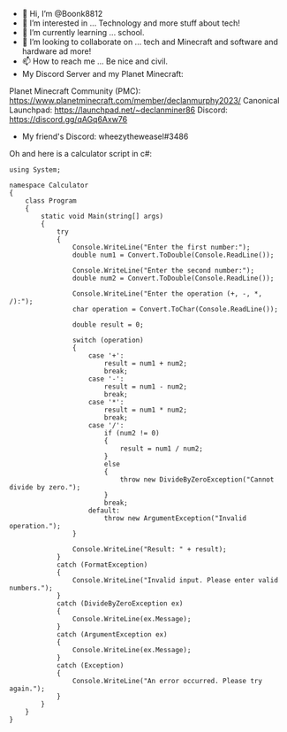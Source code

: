 - 👋 Hi, I’m @Boonk8812
- 👀 I’m interested in ... Technology and more stuff about tech!
- 🌱 I’m currently learning ... school.
- 💞️ I’m looking to collaborate on ... tech and Minecraft and software and hardware ad more!
- 📫 How to reach me ... Be nice and civil.
- My Discord Server and my Planet Minecraft:

 Planet Minecraft Community (PMC): https://www.planetminecraft.com/member/declanmurphy2023/
 Canonical Launchpad: https://launchpad.net/~declanminer86
 Discord: https://discord.gg/qAGq6Axw76

- My friend's Discord: wheezytheweasel#3486

<!---
Boonk8812/Boonk8812 is a ✨ special ✨ repository because its `README.md` (this file) appears on your GitHub profile.
You can click the Preview link to take a look at your changes.
--->
Oh and here is a calculator script in c#:
```
using System;

namespace Calculator
{
    class Program
    {
        static void Main(string[] args)
        {
            try
            {
                Console.WriteLine("Enter the first number:");
                double num1 = Convert.ToDouble(Console.ReadLine());

                Console.WriteLine("Enter the second number:");
                double num2 = Convert.ToDouble(Console.ReadLine());

                Console.WriteLine("Enter the operation (+, -, *, /):");
                char operation = Convert.ToChar(Console.ReadLine());

                double result = 0;

                switch (operation)
                {
                    case '+':
                        result = num1 + num2;
                        break;
                    case '-':
                        result = num1 - num2;
                        break;
                    case '*':
                        result = num1 * num2;
                        break;
                    case '/':
                        if (num2 != 0)
                        {
                            result = num1 / num2;
                        }
                        else
                        {
                            throw new DivideByZeroException("Cannot divide by zero.");
                        }
                        break;
                    default:
                        throw new ArgumentException("Invalid operation.");
                }

                Console.WriteLine("Result: " + result);
            }
            catch (FormatException)
            {
                Console.WriteLine("Invalid input. Please enter valid numbers.");
            }
            catch (DivideByZeroException ex)
            {
                Console.WriteLine(ex.Message);
            }
            catch (ArgumentException ex)
            {
                Console.WriteLine(ex.Message);
            }
            catch (Exception)
            {
                Console.WriteLine("An error occurred. Please try again.");
            }
        }
    }
}
```
